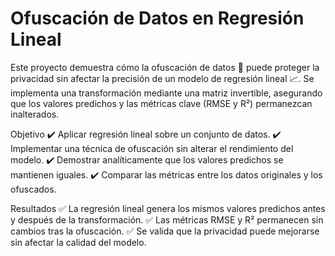 # Ofuscación de Datos en Regresión Lineal 
Este proyecto demuestra cómo la ofuscación de datos 🔏 puede proteger la privacidad sin afectar la precisión de un modelo de regresión lineal 📈. Se implementa una transformación mediante una matriz invertible, asegurando que los valores predichos y las métricas clave (RMSE y R²) permanezcan inalterados.

Objetivo
✔️ Aplicar regresión lineal sobre un conjunto de datos.
✔️ Implementar una técnica de ofuscación sin alterar el rendimiento del modelo.
✔️ Demostrar analíticamente que los valores predichos se mantienen iguales.
✔️ Comparar las métricas entre los datos originales y los ofuscados.

Resultados
✅ La regresión lineal genera los mismos valores predichos antes y después de la transformación.
✅ Las métricas RMSE y R² permanecen sin cambios tras la ofuscación.
✅ Se valida que la privacidad puede mejorarse sin afectar la calidad del modelo.
